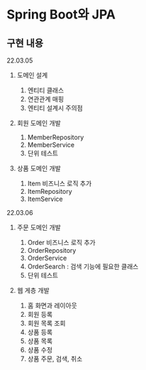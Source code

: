 # Spring Boot와 JPA



## 구현 내용

22.03.05

1. 도메인 설계
    1. 엔티티 클래스
    2. 연관관계 매핑
    3. 엔티티 설계시 주의점
    
    
2. 회원 도메인 개발
   1. MemberRepository
   2. MemberService
   3. 단위 테스트


3. 상품 도메인 개발
   1. Item 비즈니스 로직 추가
   2. ItemRepository
   3. ItemService

22.03.06

1. 주문 도메인 개발
   1. Order 비즈니스 로직 추가
   2. OrderRepository
   3. OrderService
   4. OrderSearch : 검색 기능에 필요한 클래스
   5. 단위 테스트
   

2. 웹 게층 개발
   1. 홈 화면과 레이아웃
   2. 회원 등록
   3. 회원 목록 조회
   4. 상품 등록
   5. 상품 목록
   6. 상품 수정
   7. 상품 주문, 검색, 취소